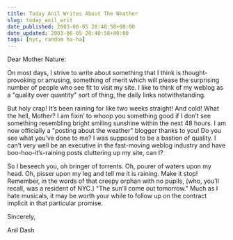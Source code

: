 ```yaml
---
title: Today Anil Writes About The Weather
slug: today_anil_writ
date_published: 2003-06-05 20:40:58+00:00
date_updated: 2003-06-05 20:40:58+00:00
tags: [nyc, random ha-ha]
---
```

Dear Mother Nature:

On most days, I strive to write about something that I think is thought-provoking or amusing, something of merit which will please the surprising number of people who see fit to visit my site. I like to think of my weblog as a "quality over quantity" sort of thing, the daily links notwithstanding.

But holy crap! It’s been raining for like two weeks straight! And cold! What the hell, Mother? I am fixin’ to whoop you something good if I don’t see something resembling bright smiling sunshine within the next 48 hours. I am now officially a "posting about the weather" blogger thanks to you! Do you see what you’ve done to me? I was supposed to be a bastion of quality. I can’t very well be an executive in the fast-moving weblog industry and have boo-hoo-it’s-raining posts cluttering up my site, can I?

So I beseech you, oh bringer of torrents. Oh, pourer of waters upon my head. Oh, pisser upon my leg and tell me it is raining. Make it stop! Remember, in the words of that creepy orphan with no pupils, (who, you’ll recall, was a resident of NYC.) "The sun’ll come out tomorrow." Much as I hate musicals, it may be worth your while to follow up on the contract implicit in that particular promise.

Sincerely,

Anil Dash
